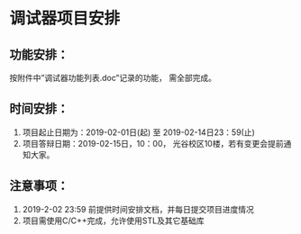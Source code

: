 # 调试器项目安排  
## 功能安排：  
按附件中”调试器功能列表.doc”记录的功能， 需全部完成。
	
## 时间安排：
1. 项目起止日期为：2019-02-01日(起) 至 2019-02-14日23：59(止)  
2. 项目答辩日期：2019-02-15日，10：00， 光谷校区10楼，若有变更会提前通知大家。     
## 注意事项：
1. 2019-2-02 23:59 前提供时间安排文档，并每日提交项目进度情况  
2. 项目需使用C/C++完成，允许使用STL及其它基础库  